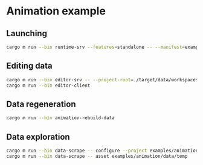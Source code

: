 # Animation example

## Launching

```sh
cargo m run --bin runtime-srv --features=standalone -- --manifest=examples/animation/data/runtime/game.manifest --root-asset="(1d9ddd99aad89045,1fa058cb-5877-5ffe-dcb7-1f364a804a8f)"
```

## Editing data

```sh
cargo m run --bin editor-srv -- --project-root=./target/data/workspaces/animation --repository-name=examples-animation --manifest=examples/animation/data/runtime/game.manifest --scene "/scene.ent" --build-output-database-address=./target/output_db
cargo m run --bin editor-client
```

## Data regeneration

```sh
cargo m run --bin animation-rebuild-data
```

## Data exploration

```sh
cargo m run --bin data-scrape -- configure --project examples/animation/data --output temp/
cargo m run --bin data-scrape -- asset examples/animation/data/temp
```